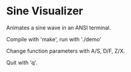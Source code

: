 # Sine Visualizer

Animates a sine wave in an ANSI terminal.

Compile with 'make', run with './demo'

Change function parameters with A/S, D/F, Z/X.

Quit with 'q'.
